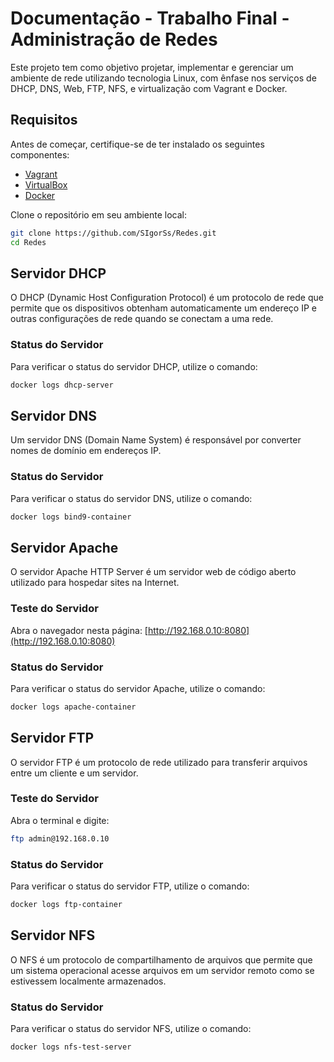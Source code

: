 # Documentação - Trabalho Final - Administração de Redes

Este projeto tem como objetivo projetar, implementar e gerenciar um ambiente de rede utilizando tecnologia Linux, com ênfase nos serviços de DHCP, DNS, Web, FTP, NFS, e virtualização com Vagrant e Docker.

## Requisitos

Antes de começar, certifique-se de ter instalado os seguintes componentes:

- [Vagrant](https://www.vagrantup.com/)
- [VirtualBox](https://www.virtualbox.org/)
- [Docker](https://www.docker.com/)

Clone o repositório em seu ambiente local:

```bash
git clone https://github.com/SIgorSs/Redes.git
cd Redes
```

## Servidor DHCP

O DHCP (Dynamic Host Configuration Protocol) é um protocolo de rede que permite que os dispositivos obtenham automaticamente um endereço IP e outras configurações de rede quando se conectam a uma rede.

### Status do Servidor

Para verificar o status do servidor DHCP, utilize o comando:

```bash
docker logs dhcp-server
```

## Servidor DNS

Um servidor DNS (Domain Name System) é responsável por converter nomes de domínio em endereços IP.

### Status do Servidor

Para verificar o status do servidor DNS, utilize o comando:

```bash
docker logs bind9-container
```

## Servidor Apache

O servidor Apache HTTP Server é um servidor web de código aberto utilizado para hospedar sites na Internet.

### Teste do Servidor

Abra o navegador nesta página: [http://192.168.0.10:8080](http://192.168.0.10:8080)

### Status do Servidor

Para verificar o status do servidor Apache, utilize o comando:

```bash
docker logs apache-container
```

## Servidor FTP

O servidor FTP é um protocolo de rede utilizado para transferir arquivos entre um cliente e um servidor.

### Teste do Servidor

Abra o terminal e digite:

```bash
ftp admin@192.168.0.10
```

### Status do Servidor

Para verificar o status do servidor FTP, utilize o comando:

```bash
docker logs ftp-container
```

## Servidor NFS

O NFS é um protocolo de compartilhamento de arquivos que permite que um sistema operacional acesse arquivos em um servidor remoto como se estivessem localmente armazenados.

### Status do Servidor

Para verificar o status do servidor NFS, utilize o comando:

```bash
docker logs nfs-test-server
```